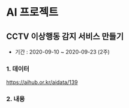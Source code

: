 # AI 프로젝트

## CCTV 이상행동 감지 서비스 만들기
- 기간 : 2020-09-10 ~ 2020-09-23 (2주)


### 1. 데이터
https://aihub.or.kr/aidata/139

### 2. 내용
